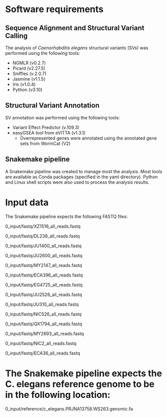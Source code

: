 # Software requirements

## Sequence Alignment and Structural Variant Calling

The analysis of *Caenorhabditis elegans* structural variants (SVs) was performed using the following tools:

* NGMLR (v0.2.7)
* Picard (v2.27.5)
* Sniffles (v.2.0.7)
* Jasmine (v1.1.5) 
* Iris (v1.0.4)
* Python (v3.10)

## Structural Variant Annotation

SV annotation was performed using the following tools:

* Variant Effect Predictor (v.109.3)
* easyGSEA tool from eVITTA (v1.3.1) 
	* Overrepresented genes were annotated using the annotated gene sets from WormCat (V2)


## Snakemake pipeline

A Snakemake pipeline was created to manage most the analysis. Most tools are available as Conda packages (specified in the yaml directory). Python and Linux shell scripts were also used to process the analysis results. 


# Input data

The Snakemake pipeline expects the following FASTQ files:

0_input/fastq/XZ1516_all_reads.fastq

0_input/fastq/DL238_all_reads.fastq

0_input/fastq/JU1400_all_reads.fastq

0_input/fastq/JU2600_all_reads.fastq

0_input/fastq/MY2147_all_reads.fastq

0_input/fastq/ECA396_all_reads.fastq

0_input/fastq/EG4725_all_reads.fastq

0_input/fastq/JU2526_all_reads.fastq

0_input/fastq/JU310_all_reads.fastq

0_input/fastq/NIC526_all_reads.fastq

0_input/fastq/QX1794_all_reads.fastq

0_input/fastq/MY2693_all_reads.fastq

0_input/fastq/NIC2_all_reads.fastq

0_input/fastq/ECA36_all_reads.fastq


# The Snakemake pipeline expects the C. elegans reference genome to be in the following location:

0_input/reference/c_elegans.PRJNA13758.WS263.genomic.fa
